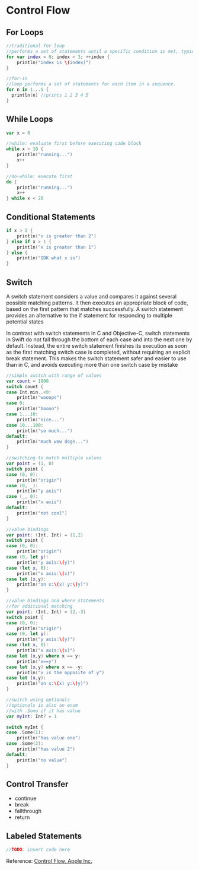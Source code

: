 # Control Flow

## For Loops
```swift
//traditional for loop
//performs a set of statements until a specific condition is met, typically by incrementing a counter each time the loop ends
for var index = 0; index < 3; ++index {
    println("index is \(index)")
}

//for-in
//loop performs a set of statements for each item in a sequence.
for n in 1...5 {
  println(n) //prints 1 2 3 4 5
}
```

## While Loops
```swift
var x = 0

//while: evaluate first before executing code block
while x < 10 {
    println("running...")
    x++
}

//do-while: execute first
do {
    println("running...")
    x++
} while x < 20
```

## Conditional Statements
```swift
if x > 2 {
    println("x is greater than 2")
} else if x > 1 {
    println("x is greater than 1")
} else {
    println("IDK what x is")
}
```
## Switch 
A switch statement considers a value and compares it against several possible matching patterns. It then executes an appropriate block of code, based on the first pattern that matches successfully. A switch statement provides an alternative to the if statement for responding to multiple potential states

In contrast with switch statements in C and Objective-C, switch statements in Swift do not fall through the bottom of each case and into the next one by default. Instead, the entire switch statement finishes its execution as soon as the first matching switch case is completed, without requiring an explicit break statement. This makes the switch statement safer and easier to use than in C, and avoids executing more than one switch case by mistake
```swift
//simple switch with range of values
var count = 1000
switch count {
case Int.min..<0:
    println("wooops")
case 0:
    println("boooo")
case 1...10:
    println("nice...")
case 10...100:
    println("so much...")
default:
    println("much wow doge...")
}

//switching to match multiple values
var point = (1, 0)
switch point {
case (0, 0):
    println("origin")
case (0, _):
    println("y axis")
case (_, 0):
    println("x axis")
default:
    println("not cool")
}

//value bindings
var point: (Int, Int) = (1,2)
switch point {
case (0, 0):
    println("origin")
case (0, let y):
    println("y axis:\(y)")
case (let x, 0):
    println("x axis:\(x)")
case let (x,y):
    println("on x:\(x) y:\(y)")
}

//value bindings and where statements
//for additional matching
var point: (Int, Int) = (2,-3)
switch point {
case (0, 0):
    println("origin")
case (0, let y):
    println("y axis:\(y)")
case (let x, 0):
    println("x axis:\(x)")
case let (x,y) where x == y:
    println("x==y")
case let (x,y) where x == -y:
    println("x is the opposite of y")
case let (x,y):
    println("on x:\(x) y:\(y)")
}

//switch using optionals
//optionals is also an enum
//with .Somo if it has value
var myInt: Int? = 1

switch myInt {
case .Some(1):
    println("has value one")
case .Some(2):
    println("has value 2")
default:
    println("no value")
}
```

## Control Transfer
* continue
* break
* fallthrough
* return

## Labeled Statements
```swift
//TODO: insert code here
```

Reference: [Control Flow, Apple Inc.](https://developer.apple.com/library/ios/documentation/Swift/Conceptual/Swift_Programming_Language/ControlFlow.html#//apple_ref/doc/uid/TP40014097-CH9-ID120)
